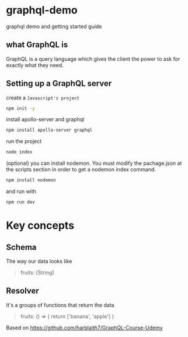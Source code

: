 # graphql-demo
graphql demo and getting started guide

## what GraphQL is
GraphQL is a query language which gives the client the power to ask for exactly what they need.

## Setting up a GraphQL server

create a `Javascript's project`

```bash
npm init -y
```

install apollo-server and graphql

```bash
npm install apollo-server graphql
```

run the project

```bash
node index
```

(optional) you can install nodemon. You must modify the pachage.json at the scripts section in order to get a nodemon index command.

```bash
npm install nodemon 
```

and run with

```bash
npm run dev
```


# Key concepts

## Schema
The way our data looks like

> fruits: [String]

## Resolver
It's a groups of functions that return the data

> fruits: () => { return ['banana', 'apple'] }

Based on https://github.com/harblaith7/GraphQL-Course-Udemy